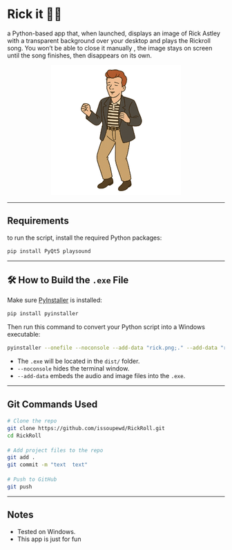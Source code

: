 
# Rick it 🎵🕺

a Python-based app that, when launched, displays an image of Rick Astley with a transparent background over your desktop and plays the Rickroll song. You won’t be able to close it manually , the image stays on screen until the song finishes, then disappears on its own.

<p align="center">
  <img src="Source%20Code/rick.png" width="300" />
</p>




---

##  Requirements

to run the script, install the required Python packages:

```bash
pip install PyQt5 playsound
```


---

## 🛠 How to Build the `.exe` File

Make sure [PyInstaller](https://pyinstaller.org/) is installed:

```bash
pip install pyinstaller
```

Then run this command to convert your Python script into a Windows executable:

```bash
pyinstaller --onefile --noconsole --add-data "rick.png;." --add-data "rickr.mp3;." rickroll.py
```

- The `.exe` will be located in the `dist/` folder.
- `--noconsole` hides the terminal window.
- `--add-data` embeds the audio and image files into the `.exe`.

---

##  Git Commands Used

```bash
# Clone the repo
git clone https://github.com/issoupewd/RickRoll.git
cd RickRoll

# Add project files to the repo
git add .
git commit -m "text  text"

# Push to GitHub
git push
```

---

##  Notes

- Tested on Windows.
- This app is just for fun 


